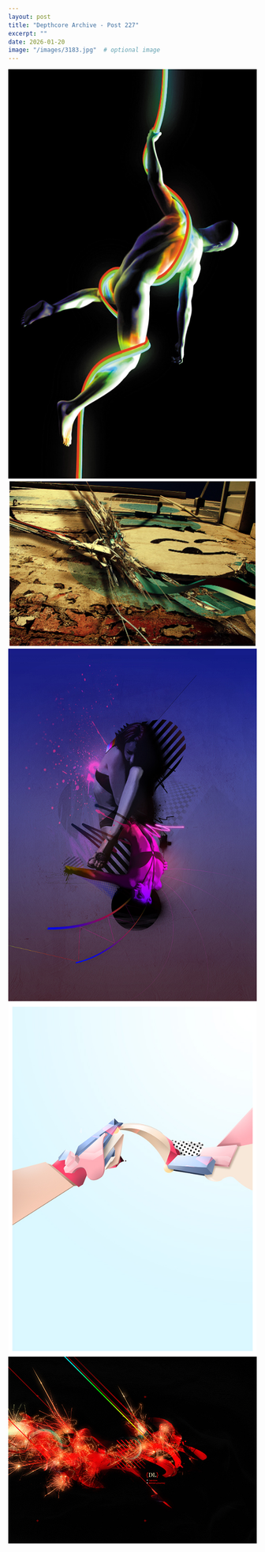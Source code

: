 ```yaml
---
layout: post
title: "Depthcore Archive - Post 227"
excerpt: ""
date: 2026-01-20
image: "/images/3183.jpg"  # optional image
---
```


<img src="/images/3183.jpg">
<img src="/images/3186.jpg" alt="3186.jpg"/>
<img src="/images/3187.jpg" alt="3187.jpg"/>
<img src="/images/3188.jpg" alt="3188.jpg"/>
<img src="/images/3189.jpg" alt="3189.jpg"/>
